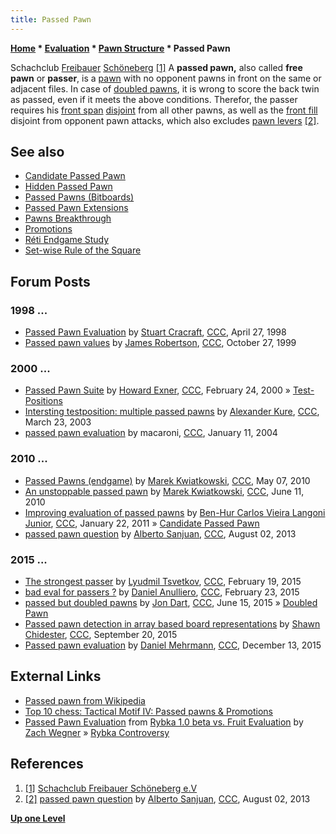 ```yaml
---
title: Passed Pawn
---
```

**[Home](Home "Home") \* [Evaluation](Evaluation "Evaluation") \* [Pawn Structure](Pawn_Structure "Pawn Structure") \* Passed Pawn**



 [](http://www.freibauer-schoeneberg.de/) Schachclub [Freibauer](http://de.wikipedia.org/wiki/Freibauer_%28Schach%29) [Schöneberg](https://en.wikipedia.org/wiki/Sch%C3%B6neberg) <a id="cite-note-1" href="#cite-ref-1">[1]</a> 
A **passed pawn,** also called **free pawn** or **passer**, is a [pawn](Pawn "Pawn") with no opponent pawns in front on the same or adjacent files. In case of [doubled pawns](Doubled_Pawn "Doubled Pawn"), it is wrong to score the back twin as passed, even if it meets the above conditions. Therefor, the passer requires his [front span](Pawn_Spans "Pawn Spans") [disjoint](General_Setwise_Operations#DisjointSets "General Setwise Operations") from all other pawns, as well as the [front fill](Pawn_Fills "Pawn Fills") disjoint from opponent pawn attacks, which also excludes [pawn levers](Pawn_Levers_(Bitboards) "Pawn Levers (Bitboards)") <a id="cite-note-2" href="#cite-ref-2">[2]</a>.



## See also


* [Candidate Passed Pawn](Candidate_Passed_Pawn "Candidate Passed Pawn")
* [Hidden Passed Pawn](Hidden_Passed_Pawn "Hidden Passed Pawn")
* [Passed Pawns (Bitboards)](Passed_Pawns_(Bitboards) "Passed Pawns (Bitboards)")
* [Passed Pawn Extensions](Passed_Pawn_Extensions "Passed Pawn Extensions")
* [Pawns Breakthrough](Pawns_Breakthrough "Pawns Breakthrough")
* [Promotions](Promotions "Promotions")
* [Réti Endgame Study](R%C3%A9ti_Endgame_Study "Réti Endgame Study")
* [Set-wise Rule of the Square](King_Pattern#SetwiseRuleoftheSquare "King Pattern")


## Forum Posts


### 1998 ...


* [Passed Pawn Evaluation](https://www.stmintz.com/ccc/index.php?id=17661) by [Stuart Cracraft](Stuart_Cracraft "Stuart Cracraft"), [CCC](CCC "CCC"), April 27, 1998
* [Passed pawn values](https://www.stmintz.com/ccc/index.php?id=75113) by [James Robertson](James_Robertson "James Robertson"), [CCC](CCC "CCC"), October 27, 1999


### 2000 ...


* [Passed Pawn Suite](https://www.stmintz.com/ccc/index.php?id=98943) by [Howard Exner](index.php?title=Howard_Exner&action=edit&redlink=1 "Howard Exner (page does not exist)"), [CCC](CCC "CCC"), February 24, 2000 » [Test-Positions](Test-Positions "Test-Positions")
* [Intersting testposition: multiple passed pawns](https://www.stmintz.com/ccc/index.php?id=290374) by [Alexander Kure](Alex_Kure "Alex Kure"), [CCC](CCC "CCC"), March 23, 2003
* [passed pawn evaluation](https://www.stmintz.com/ccc/index.php?id=341706) by macaroni, [CCC](CCC "CCC"), January 11, 2004


### 2010 ...


* [Passed Pawns (endgame)](http://www.talkchess.com/forum/viewtopic.php?t=34198) by [Marek Kwiatkowski](index.php?title=Marek_Kwiatkowski&action=edit&redlink=1 "Marek Kwiatkowski (page does not exist)"), [CCC](CCC "CCC"), May 07, 2010
* [An unstoppable passed pawn](http://www.talkchess.com/forum/viewtopic.php?t=34879) by [Marek Kwiatkowski](index.php?title=Marek_Kwiatkowski&action=edit&redlink=1 "Marek Kwiatkowski (page does not exist)"), [CCC](CCC "CCC"), June 11, 2010
* [Improving evaluation of passed pawns](http://www.talkchess.com/forum/viewtopic.php?t=37748) by [Ben-Hur Carlos Vieira Langoni Junior](Ben-Hur_Carlos_Vieira_Langoni_Junior "Ben-Hur Carlos Vieira Langoni Junior"), [CCC](CCC "CCC"), January 22, 2011 » [Candidate Passed Pawn](Candidate_Passed_Pawn "Candidate Passed Pawn")
* [passed pawn question](http://www.talkchess.com/forum/viewtopic.php?t=48823) by [Alberto Sanjuan](Alberto_Sanjuan "Alberto Sanjuan"), [CCC](CCC "CCC"), August 02, 2013


### 2015 ...


* [The strongest passer](http://www.talkchess.com/forum/viewtopic.php?t=55392) by [Lyudmil Tsvetkov](Lyudmil_Tsvetkov "Lyudmil Tsvetkov"), [CCC](CCC "CCC"), February 19, 2015
* [bad eval for passers ?](http://www.talkchess.com/forum/viewtopic.php?t=55433) by [Daniel Anulliero](Daniel_Anulliero "Daniel Anulliero"), [CCC](CCC "CCC"), February 23, 2015
* [passed but doubled pawns](http://www.talkchess.com/forum/viewtopic.php?t=56682) by [Jon Dart](Jon_Dart "Jon Dart"), [CCC](CCC "CCC"), June 15, 2015 » [Doubled Pawn](Doubled_Pawn "Doubled Pawn")
* [Passed pawn detection in array based board representations](http://www.talkchess.com/forum/viewtopic.php?t=57708) by [Shawn Chidester](Shawn_Chidester "Shawn Chidester"), [CCC](CCC "CCC"), September 20, 2015
* [Passed pawn evaluation](http://www.talkchess.com/forum/viewtopic.php?t=58583) by [Daniel Mehrmann](Daniel_Mehrmann "Daniel Mehrmann"), [CCC](CCC "CCC"), December 13, 2015


## External Links


* [Passed pawn from Wikipedia](https://en.wikipedia.org/wiki/Passed_pawn)
* [Top 10 chess: Tactical Motif IV: Passed pawns & Promotions](http://www.top10chess.com/2008/09/tactical-motif-iv-passed-pawns.html)
* [Passed Pawn Evaluation](https://webspace.utexas.edu/zzw57/rtc/eval/passed_pawns.html) from [Rybka 1.0 beta vs. Fruit Evaluation](https://webspace.utexas.edu/zzw57/rtc/eval/eval.html) by [Zach Wegner](Zach_Wegner "Zach Wegner") » [Rybka Controversy](Rybka_Controversy "Rybka Controversy")


## References


1. <a id="cite-ref-1" href="#cite-note-1">[1]</a> [Schachclub Freibauer Schöneberg e.V](http://www.freibauer-schoeneberg.de/)
2. <a id="cite-ref-2" href="#cite-note-2">[2]</a> [passed pawn question](http://www.talkchess.com/forum/viewtopic.php?t=48823) by [Alberto Sanjuan](Alberto_Sanjuan "Alberto Sanjuan"), [CCC](CCC "CCC"), August 02, 2013

**[Up one Level](Pawn_Structure "Pawn Structure")**







 
